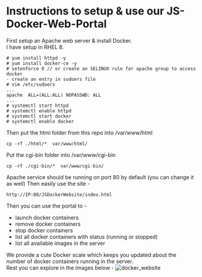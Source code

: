 # Instructions to setup & use our JS-Docker-Web-Portal

First setup an Apache web server & install Docker.  
I have setup in RHEL 8.  

```
# yum install httpd -y
# yum install docker-ce -y
# setenforce 0 // or create an SELINUX rule for apache group to access docker
- create an entry in sudoers file
# vim /etc/sudoers
...
apache	ALL=(ALL:ALL) NOPASSWD: ALL
...
# systemctl start httpd 
# systemctl enable httpd 
# systemctl start docker 
# systemctl enable docker 
```
Then put the html folder from this repo into /var/www/html
```
cp -rf ./html/*  var/www/html/
```
Put the cgi-bin folder into /var/www/cgi-bin
```
cp -rf ./cgi-bin/*  var/www/cgi-bin/
```
Apache service should be running on port 80 by default (you can change it as well)
Then easily use the site - 
```
http://IP:80/JSDockerWebsite/index.html
```
Then you can use the portal to - 
* launch docker containers
* remove docker containers
* stop docker containers
* list all docker containers with status (running or stopped)
* list all available images in the server

We provide a cute Docker scale which keeps you updated about the number of docker containers running in the server.  
Rest you can explore in the images below - 
![docker_website](https://miro.medium.com/max/2000/1*3VvUa9guUgJFQgavEGSEcQ.png)
